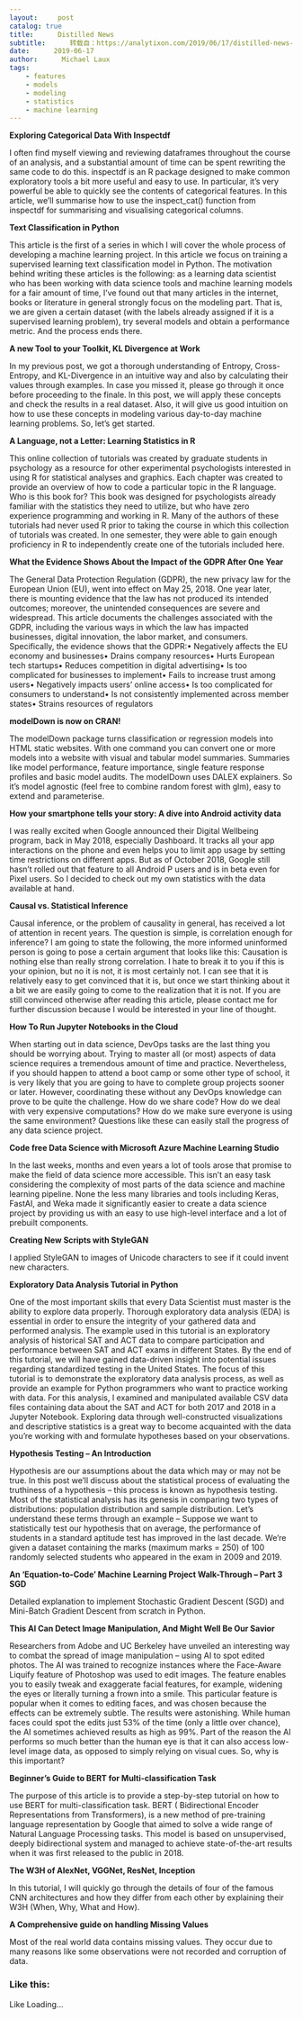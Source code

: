 ```yaml
---
layout:     post
catalog: true
title:      Distilled News
subtitle:      转载自：https://analytixon.com/2019/06/17/distilled-news-1100/
date:      2019-06-17
author:      Michael Laux
tags:
    - features
    - models
    - modeling
    - statistics
    - machine learning
---
```


**Exploring Categorical Data With Inspectdf**

I often find myself viewing and reviewing dataframes throughout the course of an analysis, and a substantial amount of time can be spent rewriting the same code to do this. inspectdf is an R package designed to make common exploratory tools a bit more useful and easy to use. In particular, it’s very powerful be able to quickly see the contents of categorical features. In this article, we’ll summarise how to use the inspect_cat() function from inspectdf for summarising and visualising categorical columns.

**Text Classification in Python**

This article is the first of a series in which I will cover the whole process of developing a machine learning project. In this article we focus on training a supervised learning text classification model in Python. The motivation behind writing these articles is the following: as a learning data scientist who has been working with data science tools and machine learning models for a fair amount of time, I’ve found out that many articles in the internet, books or literature in general strongly focus on the modeling part. That is, we are given a certain dataset (with the labels already assigned if it is a supervised learning problem), try several models and obtain a performance metric. And the process ends there.

**A new Tool to your Toolkit, KL Divergence at Work**

In my previous post, we got a thorough understanding of Entropy, Cross-Entropy, and KL-Divergence in an intuitive way and also by calculating their values through examples. In case you missed it, please go through it once before proceeding to the finale. In this post, we will apply these concepts and check the results in a real dataset. Also, it will give us good intuition on how to use these concepts in modeling various day-to-day machine learning problems. So, let’s get started.

**A Language, not a Letter: Learning Statistics in R**

This online collection of tutorials was created by graduate students in psychology as a resource for other experimental psychologists interested in using R for statistical analyses and graphics. Each chapter was created to provide an overview of how to code a particular topic in the R language. Who is this book for? This book was designed for psychologists already familiar with the statistics they need to utilize, but who have zero experience programming and working in R. Many of the authors of these tutorials had never used R prior to taking the course in which this collection of tutorials was created. In one semester, they were able to gain enough proficiency in R to independently create one of the tutorials included here.

**What the Evidence Shows About the Impact of the GDPR After One Year**

The General Data Protection Regulation (GDPR), the new privacy law for the European Union (EU), went into effect on May 25, 2018. One year later, there is mounting evidence that the law has not produced its intended outcomes; moreover, the unintended consequences are severe and widespread. This article documents the challenges associated with the GDPR, including the various ways in which the law has impacted businesses, digital innovation, the labor market, and consumers. Specifically, the evidence shows that the GDPR:• Negatively affects the EU economy and businesses• Drains company resources• Hurts European tech startups• Reduces competition in digital advertising• Is too complicated for businesses to implement• Fails to increase trust among users• Negatively impacts users’ online access• Is too complicated for consumers to understand• Is not consistently implemented across member states• Strains resources of regulators

**modelDown is now on CRAN!**

The modelDown package turns classification or regression models into HTML static websites. With one command you can convert one or more models into a website with visual and tabular model summaries. Summaries like model performance, feature importance, single feature response profiles and basic model audits. The modelDown uses DALEX explainers. So it’s model agnostic (feel free to combine random forest with glm), easy to extend and parameterise.

**How your smartphone tells your story: A dive into Android activity data**

I was really excited when Google announced their Digital Wellbeing program, back in May 2018, especially Dashboard. It tracks all your app interactions on the phone and even helps you to limit app usage by setting time restrictions on different apps. But as of October 2018, Google still hasn’t rolled out that feature to all Android P users and is in beta even for Pixel users. So I decided to check out my own statistics with the data available at hand.

**Causal vs. Statistical Inference**

Causal inference, or the problem of causality in general, has received a lot of attention in recent years. The question is simple, is correlation enough for inference? I am going to state the following, the more informed uninformed person is going to pose a certain argument that looks like this: Causation is nothing else than really strong correlation. I hate to break it to you if this is your opinion, but no it is not, it is most certainly not. I can see that it is relatively easy to get convinced that it is, but once we start thinking about it a bit we are easily going to come to the realization that it is not. If you are still convinced otherwise after reading this article, please contact me for further discussion because I would be interested in your line of thought.

**How To Run Jupyter Notebooks in the Cloud**

When starting out in data science, DevOps tasks are the last thing you should be worrying about. Trying to master all (or most) aspects of data science requires a tremendous amount of time and practice. Nevertheless, if you should happen to attend a boot camp or some other type of school, it is very likely that you are going to have to complete group projects sooner or later. However, coordinating these without any DevOps knowledge can prove to be quite the challenge. How do we share code? How do we deal with very expensive computations? How do we make sure everyone is using the same environment? Questions like these can easily stall the progress of any data science project.

**Code free Data Science with Microsoft Azure Machine Learning Studio**

In the last weeks, months and even years a lot of tools arose that promise to make the field of data science more accessible. This isn’t an easy task considering the complexity of most parts of the data science and machine learning pipeline. None the less many libraries and tools including Keras, FastAI, and Weka made it significantly easier to create a data science project by providing us with an easy to use high-level interface and a lot of prebuilt components.

**Creating New Scripts with StyleGAN**

I applied StyleGAN to images of Unicode characters to see if it could invent new characters.

**Exploratory Data Analysis Tutorial in Python**

One of the most important skills that every Data Scientist must master is the ability to explore data properly. Thorough exploratory data analysis (EDA) is essential in order to ensure the integrity of your gathered data and performed analysis. The example used in this tutorial is an exploratory analysis of historical SAT and ACT data to compare participation and performance between SAT and ACT exams in different States. By the end of this tutorial, we will have gained data-driven insight into potential issues regarding standardized testing in the United States. The focus of this tutorial is to demonstrate the exploratory data analysis process, as well as provide an example for Python programmers who want to practice working with data. For this analysis, I examined and manipulated available CSV data files containing data about the SAT and ACT for both 2017 and 2018 in a Jupyter Notebook. Exploring data through well-constructed visualizations and descriptive statistics is a great way to become acquainted with the data you’re working with and formulate hypotheses based on your observations.

**Hypothesis Testing – An Introduction**

Hypothesis are our assumptions about the data which may or may not be true. In this post we’ll discuss about the statistical process of evaluating the truthiness of a hypothesis – this process is known as hypothesis testing. Most of the statistical analysis has its genesis in comparing two types of distributions: population distribution and sample distribution. Let’s understand these terms through an example – Suppose we want to statistically test our hypothesis that on average, the performance of students in a standard aptitude test has improved in the last decade. We’re given a dataset containing the marks (maximum marks = 250) of 100 randomly selected students who appeared in the exam in 2009 and 2019.

**An ‘Equation-to-Code’ Machine Learning Project Walk-Through – Part 3 SGD**

Detailed explanation to implement Stochastic Gradient Descent (SGD) and Mini-Batch Gradient Descent from scratch in Python.

**This AI Can Detect Image Manipulation, And Might Well Be Our Savior**

Researchers from Adobe and UC Berkeley have unveiled an interesting way to combat the spread of image manipulation – using AI to spot edited photos. The AI was trained to recognize instances where the Face-Aware Liquify feature of Photoshop was used to edit images. The feature enables you to easily tweak and exaggerate facial features, for example, widening the eyes or literally turning a frown into a smile. This particular feature is popular when it comes to editing faces, and was chosen because the effects can be extremely subtle. The results were astonishing. While human faces could spot the edits just 53% of the time (only a little over chance), the AI sometimes achieved results as high as 99%. Part of the reason the AI performs so much better than the human eye is that it can also access low-level image data, as opposed to simply relying on visual cues. So, why is this important?

**Beginner’s Guide to BERT for Multi-classification Task**

The purpose of this article is to provide a step-by-step tutorial on how to use BERT for multi-classification task. BERT ( Bidirectional Encoder Representations from Transformers), is a new method of pre-training language representation by Google that aimed to solve a wide range of Natural Language Processing tasks. This model is based on unsupervised, deeply bidirectional system and managed to achieve state-of-the-art results when it was first released to the public in 2018.

**The W3H of AlexNet, VGGNet, ResNet, Inception**

In this tutorial, I will quickly go through the details of four of the famous CNN architectures and how they differ from each other by explaining their W3H (When, Why, What and How).

**A Comprehensive guide on handling Missing Values**

Most of the real world data contains missing values. They occur due to many reasons like some observations were not recorded and corruption of data.

### Like this:

Like Loading...
